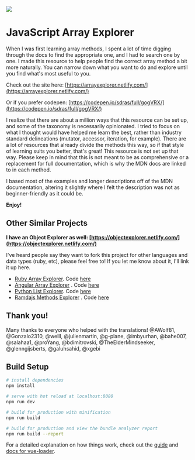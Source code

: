 <a href="https://www.netlify.com">
  <img src="https://www.netlify.com/img/global/badges/netlify-color-accent.svg"/>
</a>

# JavaScript Array Explorer

When I was first learning array methods, I spent a lot of time digging through the docs to find the appropriate one, and I had to search one by one. I made this resource to help people find the correct array method a bit more naturally. You can narrow down what you want to do and explore until you find what's most useful to you.

Check out the site here: [https://arrayexplorer.netlify.com/](https://arrayexplorer.netlify.com/)

Or if you prefer codepen: [https://codepen.io/sdras/full/gogVRX/](https://codepen.io/sdras/full/gogVRX/)

I realize that there are about a million ways that this resource can be set up, and some of the taxonomy is necessarily opinionated. I tried to focus on what I thought would have helped me learn the best, rather than industry standard delineations (mutator, accessor, iteration, for example). There are a lot of resources that already divide the methods this way, so if that style of learning suits you better, that's great! This resource is not set up that way. Please keep in mind that this is not meant to be as comprehensive or a replacement for full documentation, which is why the MDN docs are linked to in each method.

I based most of the examples and longer descriptions off of the MDN documentation, altering it slightly where I felt the description was not as beginner-friendly as it could be.

**Enjoy!**

## Other Similar Projects

**I have an Object Explorer as well: [https://objectexplorer.netlify.com/](https://objectexplorer.netlify.com/)**

I've heard people say they want to fork this project for other languages and data types (ruby, etc), please feel free to! If you let me know about it, I'll link it up here.

- [Ruby Array Explorer](https://contrepoint.github.io/ruby-array-explorer/). Code [here](https://github.com/contrepoint/ruby-array-explorer)
- [Angular Array Explorer](https://niladri24dutta.github.io/Array-explorer-angular/) . Code [here](https://github.com/Niladri24dutta/Array-explorer-angular)
- [Python List Explorer](https://akashp1712.github.io/python-explorer/). Code [here](https://github.com/akashp1712/python-explorer)
- [Ramdajs Methods Explorer](https://davesnx.github.io/learn-ramda/) . Code [here](https://github.com/davesnx/learn-ramda)

## Thank you!

Many thanks to everyone who helped with the translations! @AWolf81, @Gonzalo2310, @welll, @julienmartin, @g-plane, @imbyurhan, @bahe007, @salahaa1, @proYang, @bdimitrovski, @TheElderMindseeker, @glenngijsberts, @galuhsahid, @xgebi

## Build Setup

```bash
# install dependencies
npm install

# serve with hot reload at localhost:8080
npm run dev

# build for production with minification
npm run build

# build for production and view the bundle analyzer report
npm run build --report
```

For a detailed explanation on how things work, check out the [guide](http://vuejs-templates.github.io/webpack/) and [docs for vue-loader](http://vuejs.github.io/vue-loader).
